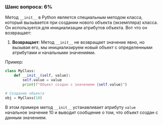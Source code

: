 ### Шанс вопроса: 6%

Метод `__init__` в Python является специальным методом класса, который вызывается при создании нового объекта (экземпляра) класса. Он используется для инициализации атрибутов объекта. Вот что он возвращает:

1. **Возвращает**: Метод `__init__` не возвращает значение явно, но вызывая его, мы инициализируем новый объект с определенными атрибутами и начальными значениями.

Пример:
```python
class MyClass:
    def __init__(self, value):
        self.value = value
        print(f"Объект создан с значением {self.value}")

# Создание объекта
obj = MyClass(10)
```
В этом примере метод `__init__` устанавливает атрибуту `value` начальное значение 10 и выводит сообщение о том, что объект создан с данным значением.